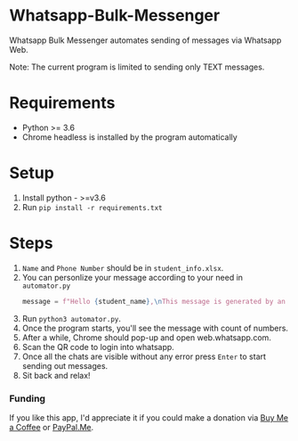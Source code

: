 # Whatsapp-Bulk-Messenger

Whatsapp Bulk Messenger automates sending of messages via Whatsapp Web.

Note: The current program is limited to sending only TEXT messages.

# Requirements

- Python >= 3.6
- Chrome headless is installed by the program automatically

# Setup

1. Install python - >=v3.6
2. Run `pip install -r requirements.txt`

# Steps

1. `Name` and `Phone Number` should be in `student_info.xlsx`.
2. You can personlize your message according to your need in `automator.py`
   ```python
   message = f"Hello {student_name},\nThis message is generated by an automated messaging system.\nThank You."
   ```
3. Run `python3 automator.py`.
4. Once the program starts, you'll see the message with count of numbers.
5. After a while, Chrome should pop-up and open web.whatsapp.com.
6. Scan the QR code to login into whatsapp.
7. Once all the chats are visible without any error press `Enter` to start sending out messages.
8. Sit back and relax!

### Funding

If you like this app, I'd appreciate it if you could make a donation via [Buy Me a Coffee](https://www.buymeacoffee.com/anirudhbagri) or [PayPal.Me](https://paypal.me/AnirudhBagri?locale.x=en_GB).
